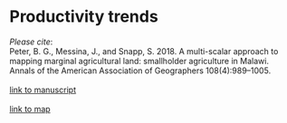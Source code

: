 # Productivity trends

<i>Please cite</i>:<br>
Peter, B. G., Messina, J., and Snapp, S. 2018. A multi-scalar approach to mapping marginal agricultural land: smallholder agriculture in Malawi. Annals of the American Association of Geographers 108(4):989–1005.
<br>
<br>
<a href = "https://www.tandfonline.com/doi/abs/10.1080/24694452.2017.1403877?journalCode=raag21" target="_blank">link to manuscript</a>
<br>
<br>
<a href = "https://cartoscience.github.io/productivity-trends/" target="_blank">link to map</a>
